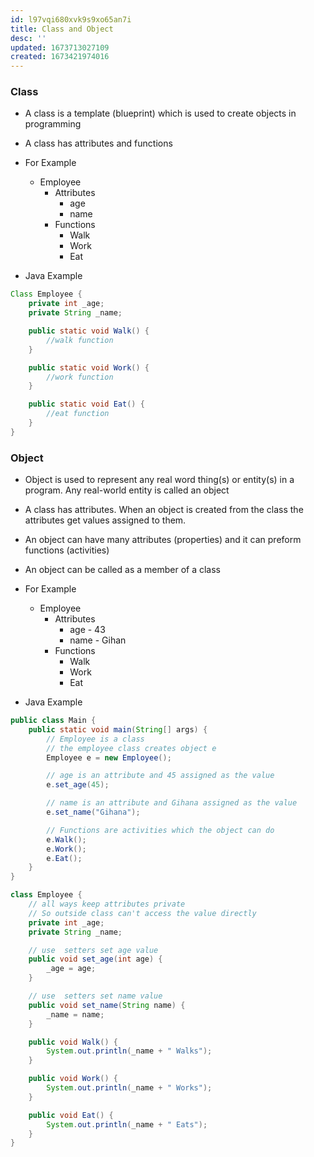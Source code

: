 ```yaml
---
id: l97vqi680xvk9s9xo65an7i
title: Class and Object
desc: ''
updated: 1673713027109
created: 1673421974016
---
```


### Class

- A class is a template (blueprint) which is used to create objects in programming
- A class has attributes and functions 

- For Example
	- Employee
		- Attributes 
			- age
			- name
		- Functions
			- Walk
			- Work
			- Eat

- Java Example 
```Java
Class Employee {
	private int _age;
	private String _name;

	public static void Walk() {
		//walk function
	}

	public static void Work() {
		//work function
	}

	public static void Eat() {
		//eat function
	}
}
```

### Object

- Object  is used to represent any real word thing(s) or entity(s) in  a program. Any real-world entity is called an object

- A class has attributes. When an object is created from the class the attributes get values assigned to them.

- An object can have many attributes (properties) and it can preform functions (activities)

- An object can be called as a member of a class

- For Example
	- Employee
		- Attributes
			- age - 43
			- name - Gihan
		- Functions
			- Walk
			- Work
			- Eat

- Java Example
```Java
public class Main {
	public static void main(String[] args) {
		// Employee is a class
		// the employee class creates object e
		Employee e = new Employee();

		// age is an attribute and 45 assigned as the value
		e.set_age(45);

		// name is an attribute and Gihana assigned as the value
		e.set_name("Gihana");

		// Functions are activities which the object can do
		e.Walk();
		e.Work();
		e.Eat();
	}
}

class Employee {
	// all ways keep attributes private
	// So outside class can't access the value directly 
	private int _age;
	private String _name;

	// use  setters set age value 
	public void set_age(int age) {
		_age = age;
	}

	// use  setters set name value
	public void set_name(String name) {
		_name = name;
	}

	public void Walk() {
		System.out.println(_name + " Walks");
	}

	public void Work() {
		System.out.println(_name + " Works");
	}

	public void Eat() {
		System.out.println(_name + " Eats");
	}
}
```